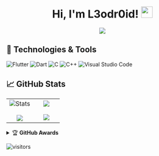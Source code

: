 <h1 align="center"> Hi, I'm L3odr0id! <img src="https://raw.githubusercontent.com/MartinHeinz/MartinHeinz/master/wave.gif" width="30px"> </h1>

<p align="center">
<img src="https://readme-typing-svg.herokuapp.com?font=comfortaa&center=true&color=016EEA&size=24&width=500&lines=I'm+a+Flutter+developer;Nice+to+meet+you..."/>
<!-- [![Typing SVG](https://readme-typing-svg.herokuapp.com?font=comfortaa&color=016EEA&size=24&width=500&lines=I'm+a+Flutter+developer;Nice+to+meet+you...)](https://git.io/typing-svg) -->
</p>

<!-- ![Telegram](https://img.shields.io/badge/Telegram-%230088CC.svg?style=flat-square&logo=telegram&logoColor=white) -->

<!-- ## 💼 Contacts -->
<!-- [![Telegram](https://img.shields.io/badge/-Telegram-090909?style=for-the-badge&logo=telegram&logoColor=27A0D9)](https://t.me/l3odr0id) -->

## 🔧 Technologies & Tools
<p>
<img alt="Flutter" src="https://img.shields.io/badge/Flutter%20-%230D47A1.svg?logo=flutter&logoColor=white">
<img alt="Dart" src="https://img.shields.io/badge/Dart%20-%230075BA.svg?logo=dart&logoColor=white">
<img alt="C" src="https://img.shields.io/badge/C%20-%232370ED.svg?logo=c&logoColor=white">
<img alt="C++" src="https://img.shields.io/badge/C++%20-%2300599C.svg?logo=c%2B%2B&logoColor=white">
<!--   <img alt="Firebase" src ="https://img.shields.io/badge/Firebase-%23316192.svg?logo=firebase&logoColor=white"> -->
  <img alt="Visual Studio Code" src="https://img.shields.io/badge/Visual%20Studio%20Code-0078d7.svg?logo=visual-studio-code&logoColor=white">
    </p>
<!-- ![Flutter](https://img.icons8.com/color/40/flutter.png) ![Dart](https://img.icons8.com/color/40/dart.png) ![C](https://img.icons8.com/color/40/000000/c-programming.png) ![C++](https://img.icons8.com/color/40/c-plus-plus-logo.png) ![VSCode](https://img.icons8.com/color/40/visual-studio-code-2019.png) -->

<!--![Linux](https://img.shields.io/badge/OS-Linux-informational?style=flat&logo=linux&logoColor=white&color=2bbc8a)-->
<!-- ![Flutter](https://img.shields.io/badge/Tools-Flutter-informational?style=flat&logo=flutter&logoColor=white&color=2bbc8a)
![Dart](https://img.shields.io/badge/Code-Dart-informational?style=flat&logo=dart&logoColor=white&color=2bbc8a)
![Kotlin](https://img.shields.io/badge/Code-Kotlin-informational?style=flat&logo=Kotlin&logoColor=white&color=2bbc8a)
![C++](https://img.shields.io/badge/Code-C++-informational?style=flat&logo=C%2b%2b&&logoColor=white&color=2bbc8a) -->
<!--![](https://img.shields.io/badge/Tools-Docker-informational?style=flat&logo=docker&logoColor=white&color=2bbc8a)-->

<!--![](https://img.shields.io/badge/Editor-Intellij_idea-informational?style=flat&logo=android-studio&logoColor=white&color=2bbc8a)-->

<!-- ## 💼 Projects

### Foxtrot
In [Hivemind](https://github.com/H1veMind) we mobile game with unique gameplay. [Google Play](https://play.google.com/store/apps/details?id=com.hivemind.Foxtrot)

### Attempt games
There are some simple games on Unity, that i 
-->

## &#x1f4c8; GitHub Stats

<!-- <p>
  <img    src="https://github-readme-stats.vercel.app/api/top-langs/?username=L3odr0id&title_color=fff&layout=compact&text_color=eee&icon_color=79ff97&bg_color=151515"/>
  <br></br>
  <img  title="Stats"  src="https://github-readme-stats.vercel.app/api/?username=L3odr0id&show_icons=true&title_color=fff&icon_color=79ff97&text_color=9f9f9f&bg_color=151515" />
  <img     src="https://github-readme-streak-stats.herokuapp.com/?user=L3odr0id&theme=dark" />
  
  <img  src="https://github-readme-stats.vercel.app/api/wakatime?username=L3odr0id&layout=compact&theme=dark"/>
</p> -->
<table border="0">
<tr border="0">

<td width="50%" align="center">
<img  title="Stats" src="https://github-readme-stats.vercel.app/api/?username=L3odr0id&show_icons=true&title_color=fff&icon_color=79ff97&text_color=9f9f9f&bg_color=151515" />
<br></br>
<img  align="center"  src="https://github-readme-streak-stats.herokuapp.com/?user=L3odr0id&theme=dark" />
</td>

<td width="50%" align="center">
<img  align="center"  src="https://github-readme-stats.vercel.app/api/top-langs/?username=L3odr0id&title_color=fff&layout=compact&text_color=eee&icon_color=79ff97&bg_color=151515"/>
  <br></br>
<img align="center" src="https://github-readme-stats.vercel.app/api/wakatime?username=L3odr0id&layout=compact&theme=dark"/>
</td>
</tr>
</table>

<details>
    <summary>&#127942 <b>GitHub Awards</b></summary><br/>

![Github Trophy](https://github-profile-trophy.vercel.app/?username=L3odr0id)

</details>

![visitors](https://visitor-badge.glitch.me/badge?page_id=l3odr0id.l3odr0id)
